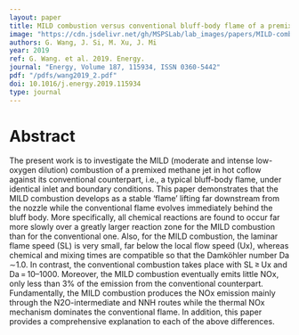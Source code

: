 ```yaml
---
layout: paper
title: MILD combustion versus conventional bluff-body flame of a premixed CH4/air jet in hot coflow
image: "https://cdn.jsdelivr.net/gh/MSPSLab/lab_images/papers/MILD-combustion-versus.png"
authors: G. Wang, J. Si, M. Xu, J. Mi
year: 2019
ref: G. Wang. et al. 2019. Energy.
journal: "Energy, Volume 187, 115934, ISSN 0360-5442"
pdf: "/pdfs/wang2019_2.pdf"
doi: 10.1016/j.energy.2019.115934
type: journal
---
```


# Abstract

The present work is to investigate the MILD (moderate and intense low-oxygen dilution) combustion of a premixed methane jet in hot coflow against its conventional counterpart, i.e., a typical bluff-body flame, under identical inlet and boundary conditions. This paper demonstrates that the MILD combustion develops as a stable ‘flame’ lifting far downstream from the nozzle while the conventional flame evolves immediately behind the bluff body. More specifically, all chemical reactions are found to occur far more slowly over a greatly larger reaction zone for the MILD combustion than for the conventional one. Also, for the MILD combustion, the laminar flame speed (SL) is very small, far below the local flow speed (Ux), whereas chemical and mixing times are compatible so that the Damköhler number Da ∼1.0. In contrast, the conventional combustion takes place with SL ≥ Ux and Da = 10–1000. Moreover, the MILD combustion eventually emits little NOx, only less than 3% of the emission from the conventional counterpart. Fundamentally, the MILD combustion produces the NOx emission mainly through the N2O-intermediate and NNH routes while the thermal NOx mechanism dominates the conventional flame. In addition, this paper provides a comprehensive explanation to each of the above differences.